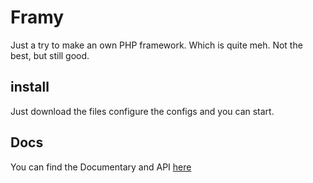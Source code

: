 # Framy
Just a try to make an own PHP framework. Which is quite meh.
Not the best, but still good.

## install
Just download the files configure the configs and you can start.

## Docs
You can find the Documentary and API [here](https://github.com/MrFibunacci/Framy/wiki)

